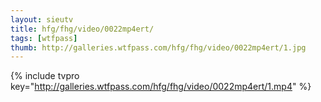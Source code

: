 ```yaml
--- 
layout: sieutv
title: hfg/fhg/video/0022mp4ert/
tags: [wtfpass]
thumb: http://galleries.wtfpass.com/hfg/fhg/video/0022mp4ert/1.jpg
---
```

{% include tvpro key="http://galleries.wtfpass.com/hfg/fhg/video/0022mp4ert/1.mp4" %} 

